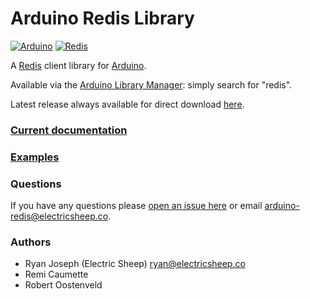 # Arduino Redis Library

[![Arduino](https://www.vectorlogo.zone/logos/arduino/arduino-ar21.svg)](https://www.arduino.cc)
[![Redis](https://www.vectorlogo.zone/logos/redis/redis-ar21.svg)](https://redis.io/)

A [Redis](https://redis.io/) client library for [Arduino](https://www.arduino.cc).

Available via the [Arduino Library Manager](https://www.arduino.cc/en/guide/libraries): simply search for "redis".

Latest release always available for direct download [here](https://github.com/electric-sheep-co/arduino-redis/releases/latest).

### [Current documentation](http://arduino-redis.com)

### [Examples](./examples)

### Questions

If you have any questions please [open an issue here](https://github.com/electric-sheep-co/arduino-redis/issues/new) or email [arduino-redis@electricsheep.co](mailto:arduino-redis@electricsheep.co).

### Authors
* Ryan Joseph (Electric Sheep) <ryan@electricsheep.co>
* Remi Caumette
* Robert Oostenveld
